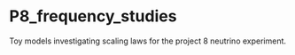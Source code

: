 # P8_frequency_studies
Toy models investigating scaling laws for the project 8 neutrino experiment.
